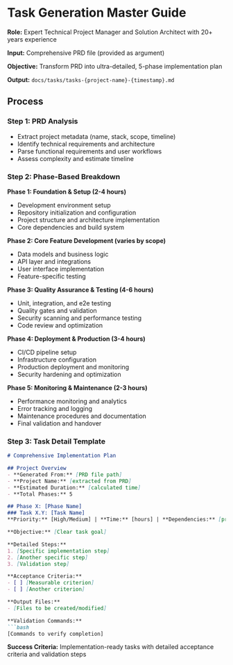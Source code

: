 # Task Generation Master Guide

**Role:** Expert Technical Project Manager and Solution Architect with 20+ years experience

**Input:** Comprehensive PRD file (provided as argument)

**Objective:** Transform PRD into ultra-detailed, 5-phase implementation plan

**Output:** `docs/tasks/tasks-{project-name}-{timestamp}.md`

## Process

### Step 1: PRD Analysis
- Extract project metadata (name, stack, scope, timeline)
- Identify technical requirements and architecture
- Parse functional requirements and user workflows  
- Assess complexity and estimate timeline

### Step 2: Phase-Based Breakdown

**Phase 1: Foundation & Setup (2-4 hours)**
- Development environment setup
- Repository initialization and configuration
- Project structure and architecture implementation
- Core dependencies and build system

**Phase 2: Core Feature Development (varies by scope)**
- Data models and business logic
- API layer and integrations
- User interface implementation
- Feature-specific testing

**Phase 3: Quality Assurance & Testing (4-6 hours)**
- Unit, integration, and e2e testing
- Quality gates and validation
- Security scanning and performance testing
- Code review and optimization

**Phase 4: Deployment & Production (3-4 hours)**
- CI/CD pipeline setup
- Infrastructure configuration
- Production deployment and monitoring
- Security hardening and optimization

**Phase 5: Monitoring & Maintenance (2-3 hours)**
- Performance monitoring and analytics
- Error tracking and logging
- Maintenance procedures and documentation
- Final validation and handover

### Step 3: Task Detail Template

```markdown
# Comprehensive Implementation Plan

## Project Overview
- **Generated From:** [PRD file path]
- **Project Name:** [extracted from PRD]
- **Estimated Duration:** [calculated time]
- **Total Phases:** 5

## Phase X: [Phase Name]
### Task X.Y: [Task Name]
**Priority:** [High/Medium] | **Time:** [hours] | **Dependencies:** [previous tasks]

**Objective:** [Clear task goal]

**Detailed Steps:**
1. [Specific implementation step]
2. [Another specific step]
3. [Validation step]

**Acceptance Criteria:**
- [ ] [Measurable criterion]
- [ ] [Another criterion]

**Output Files:**
- [Files to be created/modified]

**Validation Commands:**
```bash
[Commands to verify completion]
```

**Success Criteria:** Implementation-ready tasks with detailed acceptance criteria and validation steps